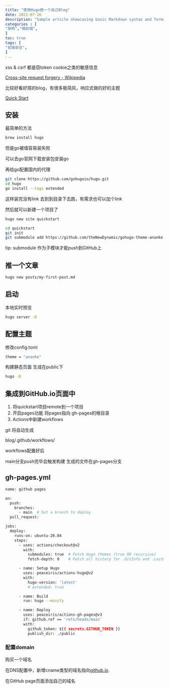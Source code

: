 ```yaml
---
title: "使用Hugo搭一个自己Blog"
date: 2021-07-16
description: "Sample article showcasing basic Markdown syntax and formatting for HTML elements."
categories : [                              
"架构","微前端",
]
toc: true
tags: [
"前端安全",
]
---
```


xss & csrf 都是窃token cookie之类的敏感信息


 <!--more-->
[Cross-site request forgery - Wikipedia](https://en.wikipedia.org/wiki/Cross-site_request_forgery)

比较好看好搭的blog，有很多极简风，响应式做的好的主题

[Quick Start](https://gohugo.io/getting-started/quick-start/)

## 安装

最简单的方法

```bash
brew install hugo
```

但是go被墙容易装失败

可以去go官网下载安装包安装go

再给go配置国内的代理

```bash
git clone https://github.com/gohugoio/hugo.git
cd hugo
go install --tags extended
```

这样装完没有link 去到到目录下去跑，有需求也可以加个link

然后就可以新建一个项目了

```bash
hugo new site quickstart

cd quickstart
git init
git submodule add https://github.com/theNewDynamic/gohugo-theme-ananke.git themes/ananke
```

tip: submodule 作为子模块才能push到GitHub上

## 推一个文章

```bash
hugo new posts/my-first-post.md
```

## 启动

本地实时预览

```bash
hugo server -D
```

## 配置主题

修改config.toml

```bash
theme = "ananke"
```

构建静态页面 生成在public下

```bash
hugo -D
```

## 集成到GitHub.io页面中

1. 将quickstart项目remote到一个项目
2. 开启pages功能 将pages指向 gh-pages的根目录
3. Actions中新建workflows

git 将自动生成

blog/.github/workflows/

workflows配置好后

main分支push完毕会触发构建 生成的文件在gh-pages分支

## gh-pages.yml

```bash
name: github pages

on:
  push:
    branches:
      - main  # Set a branch to deploy
  pull_request:

jobs:
  deploy:
    runs-on: ubuntu-20.04
    steps:
      - uses: actions/checkout@v2
        with:
          submodules: true  # Fetch Hugo themes (true OR recursive)
          fetch-depth: 0    # Fetch all history for .GitInfo and .Lastmod

      - name: Setup Hugo
        uses: peaceiris/actions-hugo@v2
        with:
          hugo-version: 'latest'
          # extended: true

      - name: Build
        run: hugo --minify

      - name: Deploy
        uses: peaceiris/actions-gh-pages@v3
        if: github.ref == 'refs/heads/main'
        with:
          github_token: ${{ secrets.GITHUB_TOKEN }}
          publish_dir: ./public
```

### 配置domain

购买一个域名

在DNS配置中，新增cname类型的域名指向[github.io](http://github.io/).

在GitHub page页面添加自己的域名
